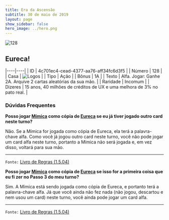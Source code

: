 ```yaml
---
title: Era da Ascensão
subtitle: 30 de maio de 2019
layout: page
show_sidebar: false
hero_image: ../hero.png
---
```


![128](https://cdn.keyforgegame.com/media/card_front/pt/435_128_VRVG453C35R5_pt.png)

## Eureca!

|----|----|
| ID | 4c701ec4-cead-4377-aa76-aff34fc6d3f5 |
| Número | 128 |
| Casa | ![Logos](https://archonarcana.com/images/thumb/c/ce/Logos.png/22px-Logos.png "Logos") |
| Tipo | Ação |
| Bônus | 1A |
| Texto | Alfa.  Jogar: Ganhe 2A. Arquive 2 cartas aleatórias da sua mão. |
| Raridade | Incomum |
| Dizeres | 15 anos, 40 milhões de créditos de UX  e uma melhora de 3% no pato real. |

### Dúvidas Frequentes

**Posso jogar [Mímica](/cota/328) como cópia de [Eureca](/aoa/128) se
eu já tiver jogado outro card neste turno?**

Não. Se a Mímica for jogada como cópia de Eureca, ela terá a palavra-
chave alfa. Como você já jogou outro card neste turno, você não pode
jogar um card alfa neste turno, portanto a Mímica não será jogada e, em
vez disso, voltará para sua mão.

<hr/>

`Fonte:` [Livro de Regras (1.5.04)](https://drive.google.com/open?id=14pM1J8ZR_4hZbGFZt-ArQdAGsHCPEQdE)

**Posso jogar [Mímica](/cota/328) como cópia de [Eureca](/aoa/128) se
isso for a primeira coisa que eu fi zer no Passo 3 do meu turno?**

Sim. A Mímica está sendo jogada como cópia de Eureca, e portanto
terá a palavra-chave alfa. Já que você ainda não fez nada (não jogou,
descartou e nem usou um card) neste turno, você ainda pode jogar um
card alfa.

<hr/>

`Fonte:` [Livro de Regras (1.5.04)](https://drive.google.com/open?id=14pM1J8ZR_4hZbGFZt-ArQdAGsHCPEQdE)
